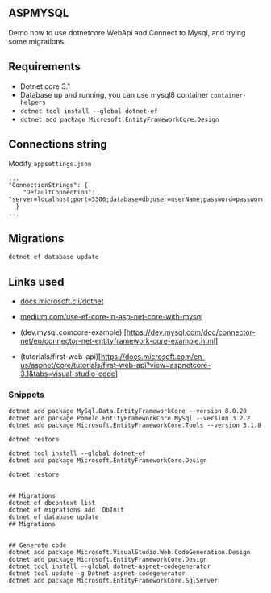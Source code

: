 ## ASPMYSQL

Demo how to use dotnetcore WebApi and Connect to Mysql, and trying some migrations.


## Requirements
* Dotnet core 3.1
* Database up and running, you can use mysql8 container `container-helpers`
* `dotnet tool install --global dotnet-ef`
* `dotnet add package Microsoft.EntityFrameworkCore.Design`

## Connections string
Modify `appsettings.json`
```
...
"ConnectionStrings": {
    "DefaultConnection": "server=localhost;port=3306;database=db;user=userName;password=password"
  }
...
```

## Migrations
`dotnet ef database update`


## Links used

* [docs.microsoft.cli/dotnet](https://docs.microsoft.com/en-us/ef/core/miscellaneous/cli/dotnet)

* [medium.com/use-ef-core-in-asp-net-core-with-mysql](https://medium.com/@stas_khavruk/how-to-properly-use-ef-core-in-asp-net-core-with-mysql-database-a75f56c97318)


* (dev.mysql.comcore-example) [https://dev.mysql.com/doc/connector-net/en/connector-net-entityframework-core-example.html]

* (tutorials/first-web-api)[https://docs.microsoft.com/en-us/aspnet/core/tutorials/first-web-api?view=aspnetcore-3.1&tabs=visual-studio-code]


### Snippets

```
dotnet add package MySql.Data.EntityFrameworkCore --version 8.0.20
dotnet add package Pomelo.EntityFrameworkCore.MySql --version 3.2.2
dotnet add package Microsoft.EntityFrameworkCore.Tools --version 3.1.8

dotnet restore

dotnet tool install --global dotnet-ef
dotnet add package Microsoft.EntityFrameworkCore.Design
 
dotnet restore


## Migrations
dotnet ef dbcontext list
dotnet ef migrations add  DbInit
dotnet ef database update
## Migrations


## Generate code
dotnet add package Microsoft.VisualStudio.Web.CodeGeneration.Design
dotnet add package Microsoft.EntityFrameworkCore.Design
dotnet tool install --global dotnet-aspnet-codegenerator
dotnet tool update -g Dotnet-aspnet-codegenerator
dotnet add package Microsoft.EntityFrameworkCore.SqlServer
```
